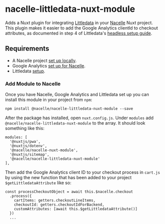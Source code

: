# nacelle-littledata-nuxt-module

Adds a Nuxt plugin for integrating [Littledata](https://www.littledata.io/) in your [Nacelle](https://getnacelle.com/) Nuxt project. This plugin makes it easier to add the Google Analytics clientId to checkout attributes, as documented in step 4 of Littledata's [headless setup guide](https://headlessdemo.littledata.io/).

## Requirements

- A Nacelle project [set up locally](https://docs.getnacelle.com/quick-start.html).
- Google Analytics [set up for Nacelle](https://docs.getnacelle.com/deployment/deployment-netlify.html#facebook-google-anaytics-tracker-variables).
- Littledata [setup](https://headlessdemo.littledata.io/).

### Add Module to Nacelle

Once you have Nacelle, Google Analytics and Littledata set up you can install this module in your project from `npm`:

```
npm install @nacelle/nacelle-littledata-nuxt-module --save
```

After the package has installed, open `nuxt.config.js`. Under `modules` add `@nacelle/nacelle-littledata-nuxt-module` to the array. It should look something like this:

```
modules: [
  '@nuxtjs/pwa',
  '@nuxtjs/dotenv',
  '@nacelle/nacelle-nuxt-module',
  '@nuxtjs/sitemap',
  '@nacelle/nacelle-littledata-nuxt-module'
],
```

Then add the Google Analytics client ID to your checkout process in `cart.js` by using the new function that has been added to your project `$getLittledataAttribute` like so:

```
const processCheckoutObject = await this.$nacelle.checkout
  .process({
    cartItems: getters.checkoutLineItems,
    checkoutId: getters.checkoutIdForBackend,
    customAttributes: [await this.$getLittledataAttribute()]
  })
  ...
```
